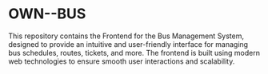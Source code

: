 # OWN--BUS
This repository contains the Frontend for the Bus Management System, designed to provide an intuitive and user-friendly interface for managing bus schedules, routes, tickets, and more. The frontend is built using modern web technologies to ensure smooth user interactions and scalability.
